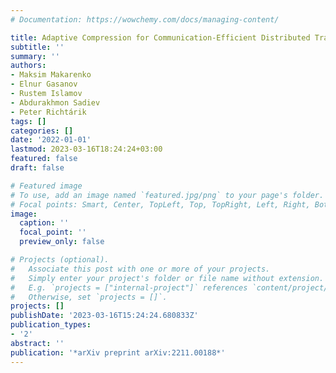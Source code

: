 ```yaml
---
# Documentation: https://wowchemy.com/docs/managing-content/

title: Adaptive Compression for Communication-Efficient Distributed Training
subtitle: ''
summary: ''
authors:
- Maksim Makarenko
- Elnur Gasanov
- Rustem Islamov
- Abdurakhmon Sadiev
- Peter Richtárik
tags: []
categories: []
date: '2022-01-01'
lastmod: 2023-03-16T18:24:24+03:00
featured: false
draft: false

# Featured image
# To use, add an image named `featured.jpg/png` to your page's folder.
# Focal points: Smart, Center, TopLeft, Top, TopRight, Left, Right, BottomLeft, Bottom, BottomRight.
image:
  caption: ''
  focal_point: ''
  preview_only: false

# Projects (optional).
#   Associate this post with one or more of your projects.
#   Simply enter your project's folder or file name without extension.
#   E.g. `projects = ["internal-project"]` references `content/project/deep-learning/index.md`.
#   Otherwise, set `projects = []`.
projects: []
publishDate: '2023-03-16T15:24:24.680833Z'
publication_types:
- '2'
abstract: ''
publication: '*arXiv preprint arXiv:2211.00188*'
---
```

